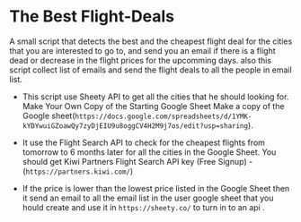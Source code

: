 # The Best Flight-Deals 

A small script that detects the best and the cheapest flight deal for the cities that you are interested to go to, and send you an email if there is a flight dead or decrease in the flight prices for the upcomming days.
also this script collect list of emails and send the flight deals to all the people in email list.


- This script use Sheety API to get all the cities that he should looking for. 
Make Your Own Copy of the Starting Google Sheet
Make a copy of the Google sheet(``https://docs.google.com/spreadsheets/d/1YMK-kYDYwuiGZoawQy7zyDjEIU9u8oggCV4H2M9j7os/edit?usp=sharing``).


- It use the Flight Search API to check for the cheapest flights from tomorrow to 6 months later for all the cities in the Google Sheet.
You should get Kiwi Partners Flight Search API key (Free Signup) - (``https://partners.kiwi.com/``)


- If the price is lower than the lowest price listed in the Google Sheet then it send an email to all the email list in the user google sheet that you hould create and use it in ``https://sheety.co/`` to turn in to an api .


